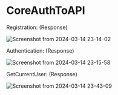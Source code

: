 # CoreAuthToAPI

Registration: (Response)

![Screenshot from 2024-03-14 23-14-02](https://github.com/piunov92/CoreAuthToAPI/assets/126357307/753c9ff8-0779-452a-a0fa-a8c335c03f45)

Authentication: (Response)

![Screenshot from 2024-03-14 23-15-58](https://github.com/piunov92/CoreAuthToAPI/assets/126357307/584d2543-ab05-4e8c-a24d-a6e435788c95)

GetCurrentUser: (Response)

![Screenshot from 2024-03-14 23-43-09](https://github.com/piunov92/CoreAuthToAPI/assets/126357307/7adca1c7-4001-426f-a857-058611dd17b4)

